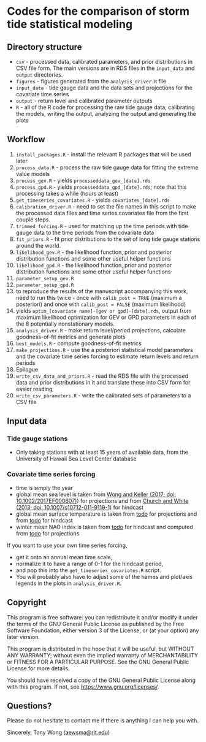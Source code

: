 # Codes for the comparison of storm tide statistical modeling

## Directory structure

* `csv` - processed data, calibrated parameters, and prior distributions in CSV file form. The main versions are in RDS files in the `input_data` and `output` directories.
* `figures` - figures generated from the `analysis_driver.R` file
* `input_data` - tide gauge data and the data sets and projections for the covariate time series
* `output` - return level and calibrated parameter outputs
* `R` - all of the R code for processing the raw tide gauge data, calibrating the models, writing the output, analyzing the output and generating the plots

## Workflow

1. `install_packages.R` - install the relevant R packages that will be used later
1. `process_data.R` - process the raw tide gauge data for fitting the extreme value models
  1. `process_gev.R` - yields `processeddata_gev_[date].rds`
  1. `process_gpd.R` - yields `processeddata_gpd_[date].rds`; note that this processing takes a while (hours at least)
  1. `get_timeseries_covariates.R` - yields `covariates_[date].rds`
1. `calibration_driver.R` - need to set the file names in this script to make the processed data files and time series covariates file from the first couple steps.
  1. `trimmed_forcing.R` - used for matching up the time periods with tide gauge data to the time periods from the covariate data
  1. `fit_priors.R` - fit prior distributions to the set of long tide gauge stations around the world.
  1. `likelihood_gev.R` - the likelihood function, prior and posterior distribution functions and some other useful helper functions
  1. `likelihood_gpd.R` - the likelihood function, prior and posterior distribution functions and some other useful helper functions
  1. `parameter_setup_gev.R`
  1. `parameter_setup_gpd.R`
  1. to reproduce the results of the manuscript accompanying this work, need to run this twice - once with `calib_post = TRUE` (maximum a posteriori) and once with `calib_post = FALSE` (maximum likelihood)
  1. yields `optim_[covariate name]-[gev or gpd]-[date].rds`, output from maximum likelihood optimization for GEV or GPD parameters in each of the 8 potentially nonstationary models.
1. `analysis_driver.R` - make return level/period projections, calculate goodness-of-fit metrics and generate plots
  1. `best_models.R` - compute goodness-of-fit metrics
  1. `make_projections.R` - use the a posteriori statistical model parameters and the covariate time series forcing to estimate return levels and return periods
1. Epilogue
  1. `write_csv_data_and_priors.R` - read the RDS file with the processed data and prior distributions in it and translate these into CSV form for easier reading
  1. `write_csv_parameters.R` - write the calibrated sets of parameters to a CSV file

## Input data

### Tide gauge stations

* Only taking stations with at least 15 years of available data, from the University of Hawaii Sea Level Center database

### Covariate time series forcing

* time is simply the year
* global mean sea level is taken from [Wong and Keller (2017; doi: 10.1002/2017EF000607)](https://agupubs.onlinelibrary.wiley.com/doi/abs/10.1002/2017EF000607)) for projections and from [Church and White (2013; doi: 10.1007/s10712-011-9119-1)](https://link.springer.com/article/10.1007/s10712-011-9119-1) for hindcast
* global mean surface temperature is taken from [todo](todo) for projections and from [todo](todo) for hindcast
* winter mean NAO index is taken from [todo](todo) for hindcast and computed from [todo](todo) for projections

If you want to use your own time series forcing,
* get it onto an annual mean time scale,
* normalize it to have a range of 0-1 for the hindcast period,
* and pop this into the `get_timeseries_covariates.R` script.
* You will probably also have to adjust some of the names and plot/axis legends in the plots in `analysis_driver.R`.

## Copyright

 This program is free software: you can redistribute it and/or modify it under the terms of the GNU General Public License as published by the Free Software Foundation, either version 3 of the License, or (at your option) any later version.

 This program is distributed in the hope that it will be useful, but WITHOUT ANY WARRANTY; without even the implied warranty of MERCHANTABILITY or FITNESS FOR A PARTICULAR PURPOSE.  See the GNU General Public License for more details.

 You should have received a copy of the GNU General Public License along with this program.  If not, see <https://www.gnu.org/licenses/>.

## Questions?

Please do not hesitate to contact me if there is anything I can help you with.

Sincerely, Tony Wong (aewsma@rit.edu)
